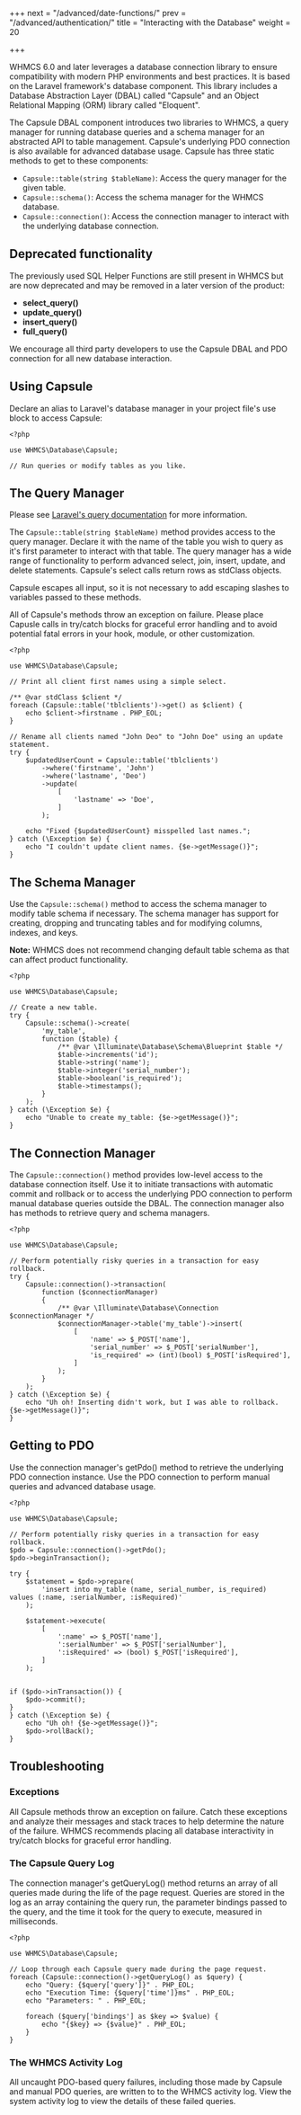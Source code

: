 +++
next = "/advanced/date-functions/"
prev = "/advanced/authentication/"
title = "Interacting with the Database"
weight = 20

+++

WHMCS 6.0 and later leverages a database connection library to ensure compatibility with modern PHP environments and best practices. It is based on the Laravel framework's database component. This library includes a Database Abstraction Layer (DBAL) called "Capsule" and an Object Relational Mapping (ORM) library called "Eloquent".

The Capsule DBAL component introduces two libraries to WHMCS, a query manager for running database queries and a schema manager for an abstracted API to table management. Capsule's underlying PDO connection is also available for advanced database usage. Capsule has three static methods to get to these components:

* `Capsule::table(string $tableName)`: Access the query manager for the given table.
* `Capsule::schema()`: Access the schema manager for the WHMCS database.
* `Capsule::connection()`: Access the connection manager to interact with the underlying database connection.

## Deprecated functionality

The previously used SQL Helper Functions are still present in WHMCS but are now deprecated and may be removed in a later version of the product:

* **select_query()**
* **update_query()**
* **insert_query()**
* **full_query()**

We encourage all third party developers to use the Capsule DBAL and PDO connection for all new database interaction.

## Using Capsule

Declare an alias to Laravel's database manager in your project file's use block to access Capsule:

```
<?php

use WHMCS\Database\Capsule;

// Run queries or modify tables as you like.
```

## The Query Manager

Please see [Laravel's query documentation](https://laravel.com/docs/7.x/queries) for more information.

The `Capsule::table(string $tableName)` method provides access to the query manager. Declare it with the name of the table you wish to query as it's first parameter to interact with that table. The query manager has a wide range of functionality to perform advanced select, join, insert, update, and delete statements. Capsule's select calls return rows as stdClass objects.

Capsule escapes all input, so it is not necessary to add escaping slashes to variables passed to these methods.

All of Capsule's methods throw an exception on failure. Please place Capusle calls in try/catch blocks for graceful error handling and to avoid potential fatal errors in your hook, module, or other customization.

```
<?php

use WHMCS\Database\Capsule;

// Print all client first names using a simple select.

/** @var stdClass $client */
foreach (Capsule::table('tblclients')->get() as $client) {
    echo $client->firstname . PHP_EOL;
}

// Rename all clients named "John Deo" to "John Doe" using an update statement.
try {
    $updatedUserCount = Capsule::table('tblclients')
        ->where('firstname', 'John')
        ->where('lastname', 'Deo')
        ->update(
            [
                'lastname' => 'Doe',
            ]
        );

    echo "Fixed {$updatedUserCount} misspelled last names.";
} catch (\Exception $e) {
    echo "I couldn't update client names. {$e->getMessage()}";
}
```

## The Schema Manager

Use the `Capsule::schema()` method to access the schema manager to modify table schema if necessary. The schema manager has support for creating, dropping and truncating tables and for modifying columns, indexes, and keys.

**Note:** WHMCS does not recommend changing default table schema as that can affect product functionality.

```
<?php

use WHMCS\Database\Capsule;

// Create a new table.
try {
    Capsule::schema()->create(
        'my_table',
        function ($table) {
            /** @var \Illuminate\Database\Schema\Blueprint $table */
            $table->increments('id');
            $table->string('name');
            $table->integer('serial_number');
            $table->boolean('is_required');
            $table->timestamps();
        }
    );
} catch (\Exception $e) {
    echo "Unable to create my_table: {$e->getMessage()}";
}
```

## The Connection Manager

The `Capsule::connection()` method provides low-level access to the database connection itself. Use it to initiate transactions with automatic commit and rollback or to access the underlying PDO connection to perform manual database queries outside the DBAL. The connection manager also has methods to retrieve query and schema managers.

```
<?php

use WHMCS\Database\Capsule;

// Perform potentially risky queries in a transaction for easy rollback.
try {
    Capsule::connection()->transaction(
        function ($connectionManager)
        {
            /** @var \Illuminate\Database\Connection $connectionManager */
            $connectionManager->table('my_table')->insert(
                [
                    'name' => $_POST['name'],
                    'serial_number' => $_POST['serialNumber'],
                    'is_required' => (int)(bool) $_POST['isRequired'],
                ]
            );
        }
    );
} catch (\Exception $e) {
    echo "Uh oh! Inserting didn't work, but I was able to rollback. {$e->getMessage()}";
}
```

## Getting to PDO

Use the connection manager's getPdo() method to retrieve the underlying PDO connection instance. Use the PDO connection to perform manual queries and advanced database usage.

```
<?php

use WHMCS\Database\Capsule;

// Perform potentially risky queries in a transaction for easy rollback.
$pdo = Capsule::connection()->getPdo();
$pdo->beginTransaction();

try {
    $statement = $pdo->prepare(
        'insert into my_table (name, serial_number, is_required) values (:name, :serialNumber, :isRequired)'
    );

    $statement->execute(
        [
            ':name' => $_POST['name'],
            ':serialNumber' => $_POST['serialNumber'],
            ':isRequired' => (bool) $_POST['isRequired'],
        ]
    );

    
if ($pdo->inTransaction()) {
    $pdo->commit();
} 
} catch (\Exception $e) {
    echo "Uh oh! {$e->getMessage()}";
    $pdo->rollBack();
}
```

## Troubleshooting

### Exceptions

All Capsule methods throw an exception on failure. Catch these exceptions and analyze their messages and stack traces to help determine the nature of the failure. WHMCS recommends placing all database interactivity in try/catch blocks for graceful error handling.

### The Capsule Query Log

The connection manager's getQueryLog() method returns an array of all queries made during the life of the page request. Queries are stored in the log as an array containing the query run, the parameter bindings passed to the query, and the time it took for the query to execute, measured in milliseconds.

```
<?php

use WHMCS\Database\Capsule;

// Loop through each Capsule query made during the page request.
foreach (Capsule::connection()->getQueryLog() as $query) {
    echo "Query: {$query['query']}" . PHP_EOL;
    echo "Execution Time: {$query['time']}ms" . PHP_EOL;
    echo "Parameters: " . PHP_EOL;

    foreach ($query['bindings'] as $key => $value) {
        echo "{$key} => {$value}" . PHP_EOL;
    }
}
```

### The WHMCS Activity Log

All uncaught PDO-based query failures, including those made by Capsule and manual PDO queries, are written to to the WHMCS activity log. View the system activity log to view the details of these failed queries.
